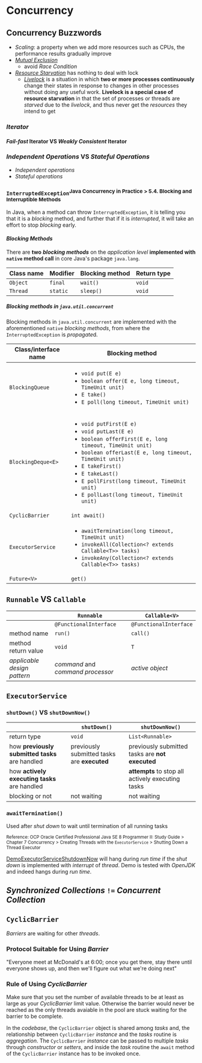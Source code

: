 # Concurrency

## Concurrency Buzzwords
* *Scaling*: a property when we add more resources such as CPUs, the performance results gradually improve
* [*Mutual Exclusion*](https://www.youtube.com/watch?v=n0Zbtt4C1XU&t=84s)
  * avoid *Race Condition*
* [*Resource Starvation*](https://www.youtube.com/watch?v=2klwq4GeVtw&t=460s) has nothing to deal with lock
  * [*Livelock*](https://www.youtube.com/watch?v=v4Tp8dxGA2U&t=155s) is a situation in which **two or more processes continuously** change their states in response to changes in other processes without doing any useful work. **Livelock is a special case of resource starvation** in that the set of processes or threads are *starved* due to the *livelock*, and thus never get the *resources* they intend to get

### *Iterator*
#### *Fail-fast* Iterator VS *Weakly Consistent* Iterator

### *Independent Operations* VS *Stateful Operations*
* *Independent operations*
* *Stateful operations*

### `InterruptedException`<sup>Java Concurrency in Practice > 5.4. Blocking and Interruptible Methods</sup>
In Java, when a method can throw `InterruptedException`, it is telling you that it is a *blocking* method, and further that if it is *interrupted*, it will take an effort to stop *blocking* early.

#### *Blocking Methods*
There are **two** ***blocking methods*** on the *application level* **implemented with `native` method call** in core Java's package `java.lang`. 

**Class name**|**Modifier** |**Blocking method**|**Return type**
--------------|-------------|-------------------|----------------------
`Object`      |`final`      |`wait()`           |`void`
`Thread`      |`static`     |`sleep()`          |`void`

##### Blocking methods in `java.util.concurrent`
Blocking methods in `java.util.concurrent` are implemented with the aforementioned `native` *blocking methods*, from where the `InterruptedException` is *propagate*d.

**Class/interface name**|**Blocking method**                                  
------------------------|-----------------------------------------------------
`BlockingQueue`         |<ul><li>`void put(E e)`</li><li>`boolean offer(E e, long timeout, TimeUnit unit)`</li><li>`E take()`</li><li>`E poll(long timeout, TimeUnit unit)`</li></ul>
`BlockingDeque<E>`      |<ul><li>`void putFirst(E e)`</li><li>`void putLast(E e)`</li><li>`boolean offerFirst(E e, long timeout, TimeUnit unit)`</li><li>`boolean offerLast(E e, long timeout, TimeUnit unit)`</li><li>`E takeFirst()`</li><li>`E takeLast()`</li><li>`E pollFirst(long timeout, TimeUnit unit)`</li><li>`E pollLast(long timeout, TimeUnit unit)`</li></ul>
`CyclicBarrier`         |`int await()`                      
`ExecutorService`       |<ul><li>`awaitTermination(long timeout, TimeUnit unit)`</li><li>`invokeAll(Collection<? extends Callable<T>> tasks)`</li><li>`invokeAny(Collection<? extends Callable<T>> tasks)`</li></ul>
`Future<V>`             |`get()`                                            

## `Runnable` VS `Callable`
|                           |`Runnable`                       |`Callable<V>`                 
|---------------------------|---------------------------------|--------------------------
|                           |`@FunctionalInterface`           |`@FunctionalInterface`
|method name                |`run()`                          |`call()`                   
|method return value        |`void`                           |`T`                        
|*applicable design pattern*|*command* and *command processor*|*active object*            
 

## `ExecutorService`
### `shutDown()` VS `shutDownNow()`
|                                               |`shutDown()`                               |`shutDownNow()`
|-----------------------------------------------|-------------------------------------------|---------------
|return type                                    |`void`                                     |`List<Runnable>`
|how **previously submitted tasks** are handled |previously submitted tasks are **executed**|previously submitted tasks are **not executed**
|how **actively executing tasks** are handled   |                                           |**attempts** to stop all actively executing tasks
|blocking or not                                |not waiting                                |not waiting

### `awaitTermination()`
Used after *shut down* to wait until termination of all running tasks

 <sup>Reference: OCP Oracle Certified Professional Java SE 8 Programmer II: Study Guide > Chapter 7 Concurrency > Creating Threads with the `ExecutorService` > Shutting Down a Thread Executor</sup>

[DemoExecutorServiceShutdownNow](https://github.com/rxue/java8-perusharjoitus/blob/master/oca_ocp/src/main/java/ruixue/practice/ocpkasi/concurrency/DemoExecutorServiceShutdownNow.java) will hang during *run time* if the *shut down* is implemented with *interrupt* of *thread*. Demo is tested with *OpenJDK* and indeed hangs during *run time*.  

## *Synchronized Collections* `!=` *Concurrent Collection*

## `CyclicBarrier`
*Barriers* are waiting for other *threads*. 

### Protocol Suitable for Using *Barrier*
"Everyone meet at McDonald's at 6:00; once you get there, stay there until everyone shows up, and then we'll figure out what we're doing next"

### Rule of Using *CyclicBarrier*
Make sure that you set the number of available threads to be at least as large as your *CyclicBarrier* limit value. Otherwise the barrier would never be reached as the only threads avaiable in the pool are stuck waiting for the barrier to be complete. 

In the *codebase*, the `CyclicBarrier` object is shared among *tasks* and, the relationship between `CyclicBarrier` *instance* and the *tasks* routine is *aggregation*. The `CyclicBarrier` *instance* can be passed to multiple *tasks* through *constructor* or *setters*, and inside the *task* routine the `await` method of the `CyclicBarrier` instance has to be invoked once.
